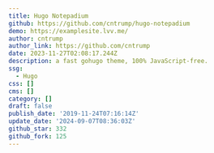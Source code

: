 ```yaml
---
title: Hugo Notepadium
github: https://github.com/cntrump/hugo-notepadium
demo: https://examplesite.lvv.me/
author: cntrump
author_link: https://github.com/cntrump
date: 2023-11-27T02:08:17.244Z
description: a fast gohugo theme, 100% JavaScript-free.
ssg:
  - Hugo
css: []
cms: []
category: []
draft: false
publish_date: '2019-11-24T07:16:14Z'
update_date: '2024-09-07T08:36:03Z'
github_star: 332
github_fork: 125
---
```


